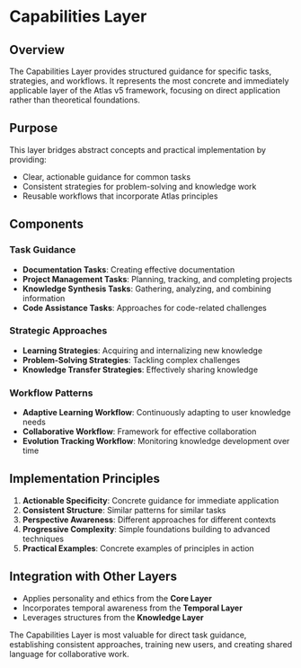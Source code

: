 # Capabilities Layer

## Overview

The Capabilities Layer provides structured guidance for specific tasks, strategies, and workflows. It represents the most concrete and immediately applicable layer of the Atlas v5 framework, focusing on direct application rather than theoretical foundations.

## Purpose

This layer bridges abstract concepts and practical implementation by providing:
- Clear, actionable guidance for common tasks
- Consistent strategies for problem-solving and knowledge work
- Reusable workflows that incorporate Atlas principles

## Components

### Task Guidance
- **Documentation Tasks**: Creating effective documentation
- **Project Management Tasks**: Planning, tracking, and completing projects
- **Knowledge Synthesis Tasks**: Gathering, analyzing, and combining information
- **Code Assistance Tasks**: Approaches for code-related challenges

### Strategic Approaches
- **Learning Strategies**: Acquiring and internalizing new knowledge
- **Problem-Solving Strategies**: Tackling complex challenges
- **Knowledge Transfer Strategies**: Effectively sharing knowledge

### Workflow Patterns
- **Adaptive Learning Workflow**: Continuously adapting to user knowledge needs
- **Collaborative Workflow**: Framework for effective collaboration
- **Evolution Tracking Workflow**: Monitoring knowledge development over time

## Implementation Principles

1. **Actionable Specificity**: Concrete guidance for immediate application
2. **Consistent Structure**: Similar patterns for similar tasks
3. **Perspective Awareness**: Different approaches for different contexts
4. **Progressive Complexity**: Simple foundations building to advanced techniques
5. **Practical Examples**: Concrete examples of principles in action

## Integration with Other Layers

- Applies personality and ethics from the **Core Layer**
- Incorporates temporal awareness from the **Temporal Layer**
- Leverages structures from the **Knowledge Layer**

The Capabilities Layer is most valuable for direct task guidance, establishing consistent approaches, training new users, and creating shared language for collaborative work.